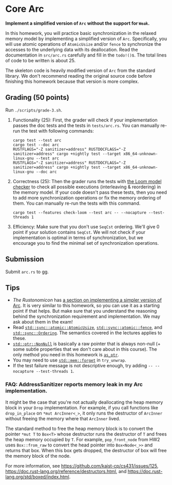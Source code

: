 # Core Arc
**Implement a simplified version of `Arc` without the support for `Weak`.**

In this homework, you will practice basic synchronization in the relaxed memory model by implementing a simplified version of `Arc`.  Specifically, you will use atomic operations of `AtomicUsize` and/or `fence` to synchronize the accesses to the underlying data with its deallocation.  Read the documentation in `src/arc.rs` carefully and fill in the `todo!()`s.  The total lines of code to be written is about 25.

The skeleton code is heavily modified version of `Arc` from the standard library.  We don't recommend reading the original source code before finishing this homework because that version is more complex.

## Grading (50 points)
Run `./scripts/grade-3.sh`.

1. Functionality (25): First, the grader will check if your implementation passes the doc tests and the tests in `tests/arc.rs`. You can manually re-run the test with following commands:
    ```
    cargo test --test arc
    cargo test --doc arc
    RUSTFLAGS="-Z sanitizer=address" RUSTDOCFLAGS="-Z sanitizer=address" cargo +nightly test --target x86_64-unknown-linux-gnu --test arc
    RUSTFLAGS="-Z sanitizer=address" RUSTDOCFLAGS="-Z sanitizer=address" cargo +nightly test --target x86_64-unknown-linux-gnu --doc arc
    ```
2. Correctness (25): Then the grader runs the tests with [the Loom model checker](https://github.com/tokio-rs/loom) to check all possible executions (interleaving & reordering) in the memory model. If your code doesn't pass these tests, then you need to add more synchronization operations or fix the memory ordering of them. You can manually re-run the tests with this command.
    ```
    cargo test --features check-loom --test arc -- --nocapture --test-threads 1
    ```
3. Efficiency: Make sure that you don't use `SeqCst` ordering. We'll give 0 point if your solution contains `SeqCst`. We will not check if your implementation is optimal in terms of synchronization, but we encourage you to find the minimal set of synchronization operations.

## Submission
Submit `arc.rs` to gg.

## Tips
* *The Rustonomicon* has [a section on implementing a simpler version of Arc](https://doc.rust-lang.org/nomicon/arc-mutex/arc.html). It is very similar to this homework, so you can use it as a starting point if that helps. But make sure that you understand the reasoning behind the synchronization requirement and implementation. We may ask about them in the exam!
* Read [`std::sync::atomic::AtomicUsize`](https://doc.rust-lang.org/std/sync/atomic/struct.AtomicUsize.html), [`std::sync::atomic::fence`](https://doc.rust-lang.org/std/sync/atomic/fn.fence.html), and [`std::sync::Ordering`](https://doc.rust-lang.org/std/sync/atomic/enum.Ordering.html). The semantics covered in the lectures applies to these.
* [`std::ptr::NonNull`](https://doc.rust-lang.org/std/ptr/struct.NonNull.html) is basically a raw pointer that is always non-null (+ some subtle properties that we don't care about in this course). The only method you need in this homework is [`as_ptr`](https://doc.rust-lang.org/std/ptr/struct.NonNull.html#method.as_ptr).
* You may need to use [`std::mem::forget`](https://doc.rust-lang.org/std/mem/fn.forget.html) in `try_unwrap`.
* If the test failure message is not descriptive enough, try adding `-- --nocapture --test-threads 1`.

### FAQ: AddressSanitizer reports memory leak in my Arc implementation.
It might be the case that you're not actually deallocating the heap memory block in your `Drop` implementation. For example, if you call functions like `drop_in_place` on `*mut ArcInner<_>`, it only runs the destructor of `ArcInner` without freeing the memory where that `ArcInner` lived.

The standard method to free the heap memory block is to convert the pointer `*mut T` to `Box<T>` whose destructor runs the destructor of `T` and frees the heap memory occupied by `T`. For example, `pop_front_node` from HW2 uses `Box::from_raw` to convert the head pointer into `Box<Node<_>>` and returns that box. When this box gets dropped, the destructor of box will free the memory block of the node.

For more information, see https://github.com/kaist-cp/cs431/issues/125, https://doc.rust-lang.org/reference/destructors.html, and https://doc.rust-lang.org/std/boxed/index.html.
